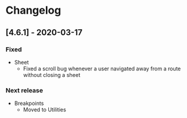 # Changelog

## [4.6.1] - 2020-03-17

### Fixed

- Sheet
  - Fixed a scroll bug whenever a user navigated away from a route without closing a sheet

### Next release
- Breakpoints
  - Moved to Utilities
